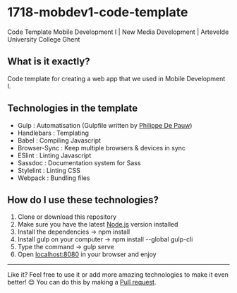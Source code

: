 # 1718-mobdev1-code-template
Code Template Mobile Development I | New Media Development | Artevelde University College Ghent

## What is it exactly?
Code template for creating a web app that we used in Mobile Development I.

## Technologies in the template
* Gulp : Automatisation (Gulpfile written by [Philippe De Pauw](https://github.com/drdynscript))
* Handlebars : Templating
* Babel : Compiling Javascript
* Browser-Sync : Keep multiple browsers & devices in sync
* ESlint : Linting Javascript
* Sassdoc : Documentation system for Sass
* Stylelint : Linting CSS
* Webpack : Bundling files

## How do I use these technologies?
1. Clone or download this repository
1. Make sure you have the latest [Node.js](https://nodejs.org/en/) version installed
1. Install the dependencies -> npm install
1. Install gulp on your computer -> npm install --global gulp-cli
1. Type the command -> gulp serve
1. Open [localhost:8080](http://localhost:8080/) in your browser and enjoy

---

Like it? Feel free to use it or add more amazing technologies to make it even better! :blush:
You can do this by making a [Pull request](https://github.com/jensrott/mobdev1-apptemplate/pulls).

